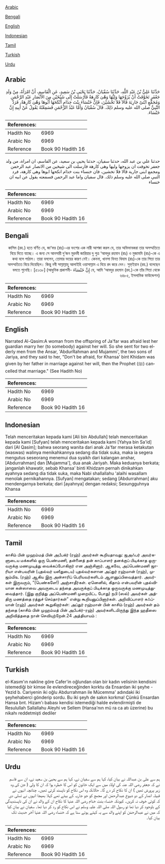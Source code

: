 [Arabic](#arabic)

[Bengali](#bengali)

[English](#english)

[Indonesian](#indonesian)

[Tamil](#tamil)

[Turkish](#turkish)

[Urdu](#urdu)

## Arabic


<div dir="rtl" lang="ar" style={{fontSize:'larger',backgroundColor:'#f8f9fa',padding:20}}>
حَدَّثَنَا عَلِيُّ بْنُ عَبْدِ اللَّهِ، حَدَّثَنَا سُفْيَانُ، حَدَّثَنَا يَحْيَى بْنُ سَعِيدٍ، عَنِ الْقَاسِمِ، أَنَّ امْرَأَةً، مِنْ وَلَدِ جَعْفَرٍ تَخَوَّفَتْ أَنْ يُزَوِّجَهَا وَلِيُّهَا وَهْىَ كَارِهَةٌ فَأَرْسَلَتْ إِلَى شَيْخَيْنِ مِنَ الأَنْصَارِ عَبْدِ الرَّحْمَنِ وَمُجَمِّعٍ ابْنَىْ جَارِيَةَ قَالاَ فَلاَ تَخْشَيْنَ، فَإِنَّ خَنْسَاءَ بِنْتَ خِذَامٍ أَنْكَحَهَا أَبُوهَا وَهْىَ كَارِهَةٌ، فَرَدَّ النَّبِيُّ صلى الله عليه وسلم ذَلِكَ‏.‏ قَالَ سُفْيَانُ وَأَمَّا عَبْدُ الرَّحْمَنِ فَسَمِعْتُهُ يَقُولُ عَنْ أَبِيهِ إِنَّ خَنْسَاءَ‏.‏
</div>
<div style={{backgroundColor:'#f8f9fa',padding:20, marginBottom: 10}}><table> <thead> <tr> <th>References:</th> <th></th> </tr> </thead> <tbody><tr><td>Hadith No</td><td>6969</td></tr><tr><td>Arabic No</td><td>6969</td></tr><tr><td>Reference</td><td>Book 90 Hadith 16</td></tr></tbody></table></div>


<div dir="rtl" lang="ar" style={{fontSize:'larger',backgroundColor:'#f8f9fa',padding:20}}>
حدثنا علي بن عبد الله، حدثنا سفيان، حدثنا يحيى بن سعيد، عن القاسم، ان امراة، من ولد جعفر تخوفت ان يزوجها وليها وهى كارهة فارسلت الى شيخين من الانصار عبد الرحمن ومجمع ابنى جارية قالا فلا تخشين، فان خنساء بنت خذام انكحها ابوها وهى كارهة، فرد النبي صلى الله عليه وسلم ذلك. قال سفيان واما عبد الرحمن فسمعته يقول عن ابيه ان خنساء
</div>
<div style={{backgroundColor:'#f8f9fa',padding:20, marginBottom: 10}}><table> <thead> <tr> <th>References:</th> <th></th> </tr> </thead> <tbody><tr><td>Hadith No</td><td>6969</td></tr><tr><td>Arabic No</td><td>6969</td></tr><tr><td>Reference</td><td>Book 90 Hadith 16</td></tr></tbody></table></div>

## Bengali


<div dir="rtl" lang="bn" style={{fontSize:'larger',backgroundColor:'#f8f9fa',padding:20}}>
কাসিম (রহ.) হতে বর্ণিত যে, জা‘ফর (রাঃ)-এর বংশের এক নারী আশঙ্কা করল যে, তার অভিভাবকরা তার অসম্মতিতে বিয়ে দিতে যাচ্ছে। এ জন্য সে আনসারী দু’জন মুরববী জারিয়ার দু পুত্র ‘আবদুর রহমান (রাঃ) ও মুজামমি (রাঃ)-কে এ কথা বলে পাঠাল। তারা বললেন, তোমার ভয়ের কারণ নেই। কেননা, খানসা বিনত খিযাম (রাঃ)-কে তার পিতা তার অসম্মতিতে বিয়ে দিয়েছিল। কিন্তু নবী সাল্লাল্লাহু আলাইহি ওয়াসাল্লাম এ বিয়ে রদ করে দেন। সুফ্ইয়ান (রহ.) বলেছেন যে, আমি ‘আবদুর রহমান (রহ.)-কে তাঁর পিতা থেকে إِنَّ خَنْسَاءَ বলতে শুনেছি। [৫১৩৮] (আধুনিক প্রকাশনী- ৬৪৮৫, ইসলামিক ফাউন্ডেশন)
</div>
<div style={{backgroundColor:'#f8f9fa',padding:20, marginBottom: 10}}><table> <thead> <tr> <th>References:</th> <th></th> </tr> </thead> <tbody><tr><td>Hadith No</td><td>6969</td></tr><tr><td>Arabic No</td><td>6969</td></tr><tr><td>Reference</td><td>Book 90 Hadith 16</td></tr></tbody></table></div>

## English


<div dir="ltr" lang="en" style={{fontSize:'larger',backgroundColor:'#f8f9fa',padding:20}}>
Narrated Al-Qasim:A woman from the offspring of Ja'far was afraid lest her guardian marry her (to somebody) against her will. So she sent for two elderly men from the Ansar, 'AbdurRahman and Mujammi', the two sons of Jariya, and they said to her, "Don't be afraid, for Khansa' bint Khidam was given by her father in marriage against her will, then the Prophet (ﷺ) cancelled that marriage." (See Hadith No)
</div>
<div style={{backgroundColor:'#f8f9fa',padding:20, marginBottom: 10}}><table> <thead> <tr> <th>References:</th> <th></th> </tr> </thead> <tbody><tr><td>Hadith No</td><td>6969</td></tr><tr><td>Arabic No</td><td>6969</td></tr><tr><td>Reference</td><td>Book 90 Hadith 16</td></tr></tbody></table></div>

## Indonesian


<div dir="ltr" lang="id" style={{fontSize:'larger',backgroundColor:'#f8f9fa',padding:20}}>
Telah menceritakan kepada kami [Ali bin Abdullah] telah menceritakan kepada kami [Sufyan] telah menceritakan kepada kami [Yahya bin Sa'id] dari [Al Qasim]; bahwa seorang wanita dari anak Ja'far merasa ketakutan (waswas) walinya menikahkannya sedang dia tidak suka, maka ia segera mengutus seseorang menemui dua syaikh dari kalangan anshar, [Abdurrahman] dan [Mujamma'], dua anak Jariyah. Maka keduanya berkata; janganlah khawatir, sebab Khansa' binti Khidzam pernah dinikahkan ayahnya sedang dia tidak suka, maka Nabi shallallahu 'alaihi wasallam menolak pernikahannya. [Sufyan] mengatakan; sedang [Abdurrahman] aku mendengarnya berkata; dari [ayahnya] dengan redaksi; Sesungguhnya Khansa
</div>
<div style={{backgroundColor:'#f8f9fa',padding:20, marginBottom: 10}}><table> <thead> <tr> <th>References:</th> <th></th> </tr> </thead> <tbody><tr><td>Hadith No</td><td>6969</td></tr><tr><td>Arabic No</td><td>6969</td></tr><tr><td>Reference</td><td>Book 90 Hadith 16</td></tr></tbody></table></div>

## Tamil


<div dir="ltr" lang="ta" style={{fontSize:'larger',backgroundColor:'#f8f9fa',padding:20}}>
காசிம் பின் முஹம்மத் பின் அபீபக்ர் (ரஹ்) அவர்கள் கூறியதாவது: ஜஅஃபர் அவர்களுடைய மக்களில் ஒரு பெண்மணி, தன்னைத் தன் காப்பாளர் தனக்குப் பிடிக்காத ஒருவருக்கு மணமுடித்து வைக்கப்போகிறார் என அஞ்சினார். ஆகவே, அப்பெண்மணி ஜாரியா என்பவரின் (புதல்வர் யஸீதுடைய) புதல்வர்களான அப்துர் ரஹ்மான் (ரஹ்), முஜம்மிஉ (ரஹ்) ஆகிய இரு அன்சாரிப் பெரியவர்களிடம் ஆளனுப்பிவைத்தார். அவர்கள் இருவரும், “(பெண்களே!) அஞ்சாதீர்கள். ஏனெனில், கிதாம் என்பவரின் புதல்வியான கன்ஸாவை அவருடைய தந்தை அவருக்குப் பிடிக்காத ஒருவருக்கு மணமுடித்துவைத்தார். (இது குறித்து அப்பெண்மணி முறையிட்ட போது) நபி (ஸல்) அவர்கள் அத்திரு மணத்தை ரத்துச் செய்தார்கள்” என்று கூறியனுப்பினார்கள். அறிவிப்பாளர் சுஃப்யான் (ரஹ்) அவர்கள் கூறுகிறார்கள்: அப்துர் ரஹ்மான் பின் காசிம் (ரஹ்) அவர்கள் தம் தந்தை (காசிம் பின் முஹம்மத் பின் அபீபக்ர்-ரஹ்) அவர்களிடமிருந்து இந்த ஹதீஸை அறிவித்ததை நான் செவியுற்றேன்.24 அத்தியாயம் :
</div>
<div style={{backgroundColor:'#f8f9fa',padding:20, marginBottom: 10}}><table> <thead> <tr> <th>References:</th> <th></th> </tr> </thead> <tbody><tr><td>Hadith No</td><td>6969</td></tr><tr><td>Arabic No</td><td>6969</td></tr><tr><td>Reference</td><td>Book 90 Hadith 16</td></tr></tbody></table></div>

## Turkish


<div dir="ltr" lang="tr" style={{fontSize:'larger',backgroundColor:'#f8f9fa',padding:20}}>
el-Kasım'ın nakline göre Cafer'in oğlundan olan bir kadın velisinin kendisini istemediği bir kimse ile evlendireceğinden korktu da Ensardan iki şeyhe -Yezid b. Cariyenin iki oğlu Abdurrahman ile Mücemma' adındaki iki şeyhehaberci gönderip sordu. Bu iki şeyh de sakın korkma! Çünkü Ensardan Hansa bnt. Hizam'ı babası kendisi istemediği halde evlendirmişti de Resulullah Sallallahu Aleyhi ve Sellem (Hansa'nın mü ra ca atı üzerine) bu nikahı reddetmişti dediler
</div>
<div style={{backgroundColor:'#f8f9fa',padding:20, marginBottom: 10}}><table> <thead> <tr> <th>References:</th> <th></th> </tr> </thead> <tbody><tr><td>Hadith No</td><td>6969</td></tr><tr><td>Arabic No</td><td>6969</td></tr><tr><td>Reference</td><td>Book 90 Hadith 16</td></tr></tbody></table></div>

## Urdu


<div dir="rtl" lang="ur" style={{fontSize:'larger',backgroundColor:'#f8f9fa',padding:20}}>
ہم سے علی بن عبداللہ نے بیان کیا، کہا ہم سے سفیان نے، کہا ہم سے یحییٰ بن سعید نے، ان سے قاسم نے کہ جعفر رضی اللہ عنہ کی اولاد میں سے ایک خاتون کو اس کا خطرہ ہوا کہ ان کا ولی ( جن کی وہ زیر پرورش تھیں ) ان کا نکاح کر دے گا۔ حالانکہ وہ اس نکاح کو ناپسند کرتی تھیں۔ چنانچہ انہوں نے قبیلہ انصار کے دو شیوخ عبدالرحمٰن اور مجمع کو جو جاریہ کے بیٹے تھے کہلا بھیجا انہوں نے تسلی دی کہ کوئی خوف نہ کریں۔ کیونکہ خنساء بنت خذام رضی اللہ عنہا کا نکاح ان کے والد نے ان کی ناپسندیدگی کے باوجود کر دیا تھا تو رسول اللہ صلی اللہ علیہ وسلم نے اس نکاح کو رد کر دیا تھا۔ سفیان نے بیان کیا کہ میں نے عبدالرحمٰن کو اپنے والد سے یہ کہتے ہوئے سنا ہے کہ خنساء رضی اللہ عنہا آخر حدیث تک بیان کیا۔
</div>
<div style={{backgroundColor:'#f8f9fa',padding:20, marginBottom: 10}}><table> <thead> <tr> <th>References:</th> <th></th> </tr> </thead> <tbody><tr><td>Hadith No</td><td>6969</td></tr><tr><td>Arabic No</td><td>6969</td></tr><tr><td>Reference</td><td>Book 90 Hadith 16</td></tr></tbody></table></div>
